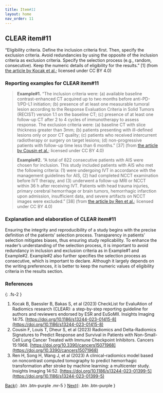 ```yaml
---
title: Item#11
layout: home
nav_order: 11
---
```


## CLEAR item#11


“Eligibility criteria. Define the inclusion criteria first. Then, specify the exclusion criteria. Avoid redundancies by using the opposite of the inclusion criteria as exclusion criteria. Specify the selection process (e.g., random, consecutive). Keep the numeric details of eligibility for the results.” [1] (from [the article by Kocak et al.](https://insightsimaging.springeropen.com/articles/10.1186/s13244-023-01415-8); licensed under CC BY 4.0)


### Reporting examples for CLEAR item#11

> **Example#1.** “The inclusion criteria were: (a) available baseline contrast-enhanced CT acquired up to two months before anti-PD-1/PD-L1 initiation; (b) presence of at least one measurable tumoral lesion according to the Response Evaluation Criteria in Solid Tumors (RECIST) version 1.1 on the baseline CT; (c) presence of at least one follow-up CT after 2 to 4 cycles of immunotherapy to assess response. The exclusion criteria were: (a) baseline CT with slice thickness greater than 3mm; (b) patients presenting with ill-defined lesions only or poor CT quality; (c) patients who received intercurrent radiotherapy or surgery on target lesions; (d) non-progressive patients with follow-up time less than 6 months.” [37] (from [the article by Cousin et al.](https://doi.org/10.3390/cancers15071968); licensed under CC BY 4.0)

> **Example#2.** “A total of 822 consecutive patients with AIS were chosen for inclusion. This study included patients with AIS who met the following criteria: (1) were undergoing IVT in accordance with the management guidelines for AIS, (2) had completed NCCT examination before IVT therapy, and (3) underwent a follow-up MRI or NCCT within 36 h after receiving IVT. Patients with head trauma injuries, primary cerebral hemorrhage or brain tumors, hemorrhagic infarction upon admission, insufficient data, and severe artifacts on NCCT images were excluded.” [38] (from [the article by Ren et al.](https://doi.org/10.1186/s13244-023-01399-5); licensed under CC BY 4.0)



### Explanation and elaboration of CLEAR item#11

Ensuring the integrity and reproducibility of a study begins with the precise definition of the patients’ selection process. Transparency in patients’ selection mitigates biases, thus ensuring study replicability. To enhance the reader’s understanding of the selection process, it is important to avoid redundancy in inclusion and exclusion criteria as in Example#1 and Example#2. Example#2 also further specifies the selection process as consecutive, which is important to declare. Although it largely depends on the writing preferences, it is better to keep the numeric values of eligibility criteria in the results section.

### References

{: .fs-2 }

1. 	Kocak B, Baessler B, Bakas S, et al (2023) CheckList for EvaluAtion of Radiomics research (CLEAR): a step-by-step reporting guideline for authors and reviewers endorsed by ESR and EuSoMII. Insights Imaging 14:75. [https://doi.org/10.1186/s13244-023-01415-8](https://doi.org/10.1186/s13244-023-01415-8)
2. 	Cousin F, Louis T, Dheur S, et al (2023) Radiomics and Delta-Radiomics Signatures to Predict Response and Survival in Patients with Non-Small-Cell Lung Cancer Treated with Immune Checkpoint Inhibitors. Cancers 15:1968. [https://doi.org/10.3390/cancers15071968](https://doi.org/10.3390/cancers15071968)
3. 	Ren H, Song H, Wang J, et al (2023) A clinical–radiomics model based on noncontrast computed tomography to predict hemorrhagic transformation after stroke by machine learning: a multicenter study. Insights Imaging 14:52. [https://doi.org/10.1186/s13244-023-01399-5](https://doi.org/10.1186/s13244-023-01399-5)



[Back](https://radiomic.github.io/CLEAR-E3/docs/Item9.html){: .btn .btn-purple .mr-5 }
[Next](https://radiomic.github.io/CLEAR-E3/docs/Item11.html){: .btn .btn-purple   }









